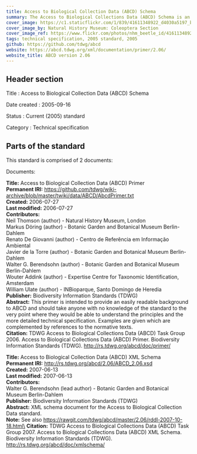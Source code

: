 ```yaml
---
title: Access to Biological Collection Data (ABCD) Schema
summary: The Access to Biological Collections Data (ABCD) Schema is an evolving comprehensive standard for the access to and exchange of data about specimens and observations (a.k.a. primary biodiversity data).
cover_image: https://c1.staticflickr.com/1/839/41611348922_d4030a5197_b.jpg
cover_image_by: Natural History Museum: Coleoptera Section
cover_image_ref: https://www.flickr.com/photos/nhm_beetle_id/41611348922/
tags: technical specification, 2005 standard, 2005
github: https://github.com/tdwg/abcd
website: https://abcd.tdwg.org/xml/documentation/primer/2.06/
website_title: ABCD version 2.06
---
```


## Header section

Title
: Access to Biological Collection Data (ABCD) Schema

Date created
: 2005-09-16

Status
: Current (2005) standard

Category
: Technical specification

## Parts of the standard

This standard is comprised of 2 documents: 

Documents:

**Title:** Access to Biological Collection Data (ABCD) Primer\
**Permanent IRI:** <a href="http://rs.tdwg.org/abcd/doc/primer/">https://github.com/tdwg/wiki-archive/blob/master/twiki/data/ABCD/AbcdPrimer.txt</a>\
**Created:** 2006-07-27\
**Last modified:** 2006-07-27\
**Contributors:**\
Neil Thomson (author) - Natural History Museum, London\
Markus Döring (author) - Botanic Garden and Botanical Museum Berlin-Dahlem \
Renato De Giovanni (author) - Centro de Referência em Informação Ambiental\
Javier de la Torre (author) - Botanic Garden and Botanical Museum Berlin-Dahlem \
Walter G. Berendsohn (author) - Botanic Garden and Botanical Museum Berlin-Dahlem \
Wouter Addink (author) - Expertise Centre for Taxonomic Identification, Amsterdam \
William Ulate  (author) - INBioparque, Santo Domingo de Heredia \
**Publisher:** Biodiversity Information Standards (TDWG)\
**Abstract:** This primer is intended to provide an easily readable background to ABCD and should take anyone with no knowledge of the standard to the very point where they would be able to understand the principles and the more detailed technical specification. Examples are given which are complemented by references to the normative texts.\
**Citation:** TDWG Access to Biological Collections Data (ABCD) Task Group 2006. Access to Biological Collections Data (ABCD) Primer. Biodiversity Information Standards (TDWG). http://rs.tdwg.org/abcd/doc/primer/

**Title:** Access to Biological Collection Data (ABCD) XML Schema\
**Permanent IRI:** <a href="http://rs.tdwg.org/abcd/doc/xmlschema/">http://rs.tdwg.org/abcd/2.06/ABCD_2.06.xsd</a>\
**Created:** 2007-06-13\
**Last modified:** 2007-06-13\
**Contributors:**\
Walter G. Berendsohn (lead author) - Botanic Garden and Botanical Museum Berlin-Dahlem \
**Publisher:** Biodiversity Information Standards (TDWG)\
**Abstract:** XML schema document for the Access to Biological Collection Data standard.\
**Note:** See also https://rawgit.com/tdwg/abcd/master/2.06/rddl-2007-10-18.html\
**Citation:** TDWG Access to Biological Collections Data (ABCD) Task Group 2007. Access to Biological Collections Data (ABCD) XML Schema. Biodiversity Information Standards (TDWG). http://rs.tdwg.org/abcd/doc/xmlschema/

